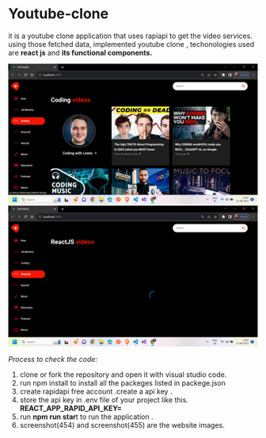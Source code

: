 # Youtube-clone

it is a youtube clone application that uses rapiapi to get the video services.
using those fetched data, implemented youtube clone ,
techonologies used are **react js** and **its functional components.**

<img src="Screenshot (454).png" alt="sample snapshot" width="700"/>

<img src="Screenshot (455).png" alt="sample snapshot" width="700"/>

_Process to check the code:_
  1. clone or fork the repository  and open it with visual studio code.
  2. run npm install to install all the packeges listed in packege.json
  3. create rapidapi free account .create a api key .
  4. store the api key in .env file of your project like this.
     **REACT_APP_RAPID_API_KEY=<your key>**
  6. run **npm run star**t to run the application .
  7. screenshot(454) and screenshot(455) are the website images.


